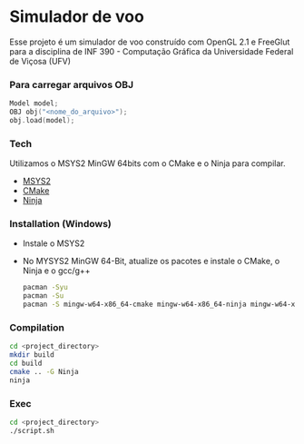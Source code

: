 # Simulador de voo

Esse projeto é um simulador de voo construído com OpenGL 2.1 e FreeGlut para a disciplina de INF 390 - Computação Gráfica da Universidade Federal de Viçosa (UFV)


### Para carregar arquivos OBJ

 ```cpp
Model model;
OBJ obj("<nome_do_arquivo>");
obj.load(model);
```

### Tech

Utilizamos o MSYS2 MinGW 64bits com o CMake e o Ninja para compilar.

* [MSYS2]
* [CMake]
* [Ninja]

### Installation (Windows)
* Instale o MSYS2
* No MYSYS2 MinGW 64-Bit, atualize os pacotes e instale o CMake, o Ninja e o gcc/g++

    ```sh
    pacman -Syu
    pacman -Su
    pacman -S mingw-w64-x86_64-cmake mingw-w64-x86_64-ninja mingw-w64-x86_64-gcc
    ```

### Compilation
```sh
cd <project_directory>
mkdir build
cd build
cmake .. -G Ninja
ninja
```

### Exec

```sh
cd <project_directory>
./script.sh
```

[MSYS2]: <http://www.msys2.org>
[Ninja]: <https://ninja-build.org>
[CMake]: <https://cmake.org>
